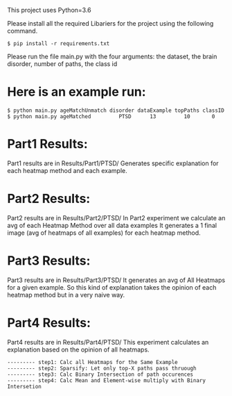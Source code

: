 
This project uses Python=3.6

Please install all the required Libariers for the project using the following command.

    $ pip install -r requirements.txt 

Please run the file main.py with the four arguments: the dataset, the brain disorder, number of paths, the class id

<h1>Here is an example run:</h1>

    $ python main.py ageMatchUnmatch disorder dataExample topPaths classID
	$ python main.py ageMatched         PTSD      13         10       0



<h1>Part1 Results:</h1>
    Part1 results are in Results/Part1/PTSD/
    Generates specific explanation for each heatmap method and each example.


<h1>Part2 Results:</h1>
    Part2 results are in Results/Part2/PTSD/
    In Part2 experiment we calculate an avg of each Heatmap Method over all data examples
    It generates a 1 final image (avg of heatmaps of all examples) for each heatmap method.

<h1>Part3 Results:</h1>
    Part3 results are in Results/Part3/PTSD/
    It generates an avg of All Heatmaps for a given example. So this kind of explanation takes the opinion of each heatmap method but in a very naive way.

<h1>Part4 Results:</h1>
    Part4 results are in Results/Part4/PTSD/
    This experiment calculates an explanation based on the opinion of all heatmaps.

    --------- step1: Calc all Heatmaps for the Same Example
    --------- step2: Sparsify: Let only top-X paths pass thruough
    --------- step3: Calc Binary Intersection of path occurences
    --------- step4: Calc Mean and Element-wise multiply with Binary Intersetion